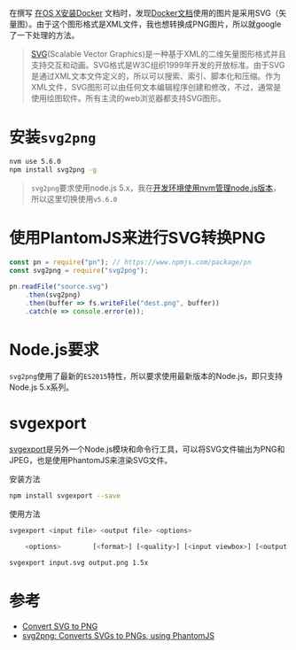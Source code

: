 在撰写 [在OS X安装Docker](../../../virtual/docker/engine/install/deploy_docker_in_osx.md) 文档时，发现[Docker文档](https://docs.docker.com/engine/installation/mac/)使用的图片是采用SVG（矢量图）。由于这个图形格式是XML文件，我也想转换成PNG图片，所以就google了一下处理的方法。

> [SVG](https://en.wikipedia.org/wiki/Scalable_Vector_Graphics)(Scalable Vector Graphics)是一种基于XML的二维矢量图形格式并且支持交互和动画。SVG格式是W3C组织1999年开发的开放标准。由于SVG是通过XML文本文件定义的，所以可以搜索、索引、脚本化和压缩。作为XML文件，SVG图形可以由任何文本编辑程序创建和修改，不过，通常是使用绘图软件。所有主流的web浏览器都支持SVG图形。

# 安装`svg2png`

```bash
nvm use 5.6.0
npm install svg2png -g
```

> `svg2png`要求使用node.js 5.x，我在[开发环境使用nvm管理node.js版本](../startup/nodejs_develop_environment.md)，所以这里切换使用`v5.6.0`

# 使用PlantomJS来进行SVG转换PNG

```javascript
const pn = require("pn"); // https://www.npmjs.com/package/pn 
const svg2png = require("svg2png");
 
pn.readFile("source.svg")
    .then(svg2png)
    .then(buffer => fs.writeFile("dest.png", buffer))
    .catch(e => console.error(e));
```

# Node.js要求

`svg2png`使用了最新的`ES2015`特性，所以要求使用最新版本的Node.js，即只支持Node.js 5.x系列。


# svgexport

[svgexport](https://github.com/shakiba/svgexport)是另外一个Node.js模块和命令行工具，可以将SVG文件输出为PNG和JPEG，也是使用PhantomJS来渲染SVG文件。

安装方法

```bash
npm install svgexport --save
```

使用方法

```bash
svgexport <input file> <output file> <options>
	
	<options>        [<format>] [<quality>] [<input viewbox>] [<output size>] [<resize mode>] [<styles>]
```

```bash
svgexport input.svg output.png 1.5x
```

# 参考

* [Convert SVG to PNG](https://davidwalsh.name/convert-svg-png)
* [ svg2png: Converts SVGs to PNGs, using PhantomJS](https://www.npmjs.com/package/svg2png)